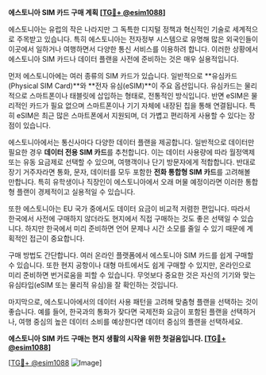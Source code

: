 **에스토니아 SIM 카드 구매 계획 [[TG💪+ @esim1088](https://t.me/s/esim1088)]**

에스토니아는 유럽의 작은 나라지만 그 독특한 디지털 정책과 혁신적인 기술로 세계적으로 주목받고 있습니다. 특히 에스토니아는 전자정부 시스템으로 유명해 많은 외국인들이 이곳에서 일하거나 여행하면서 다양한 통신 서비스를 이용하려 합니다. 이러한 상황에서 에스토니아 SIM 카드나 데이터 플랜을 사전에 준비하는 것은 매우 실용적입니다.

먼저 에스토니아에는 여러 종류의 SIM 카드가 있습니다. 일반적으로 **유심카드(Physical SIM Card)**와 **전자 유심(eSIM)**이 주요 옵션입니다. 유심카드는 물리적으로 스마트폰이나 태블릿에 삽입하는 형태로, 전통적인 방식입니다. 반면 eSIM은 물리적인 카드가 필요 없으며 스마트폰이나 기기 자체에 내장된 칩을 통해 연결됩니다. 특히 eSIM은 최근 많은 스마트폰에서 지원되며, 더 가볍고 편리하게 사용할 수 있다는 장점이 있습니다.

에스토니아에서는 통신사마다 다양한 데이터 플랜을 제공합니다. 일반적으로 데이터만 필요한 경우 **데이터 전용 SIM 카드**를 추천합니다. 이는 데이터 사용량에 따라 월정액제 또는 유동 요금제로 선택할 수 있으며, 여행객이나 단기 방문자에게 적합합니다. 반대로 장기 거주자라면 통화, 문자, 데이터를 모두 포함한 **전화 통합형 SIM 카드**를 고려해볼 만합니다. 특히 유학생이나 직장인이 에스토니아에서 오래 머물 예정이라면 이러한 통합형 플랜이 경제적이고 실용적일 수 있습니다.

또한 에스토니아는 EU 국가 중에서도 데이터 요금이 비교적 저렴한 편입니다. 따라서 한국에서 사전에 구매하지 않더라도 현지에서 직접 구매하는 것도 좋은 선택일 수 있습니다. 하지만 한국에서 미리 준비하면 언어 문제나 시간 소모를 줄일 수 있기 때문에 계획적인 접근이 중요합니다.

구매 방법도 간단합니다. 여러 온라인 플랫폼에서 에스토니아 SIM 카드를 쉽게 구매할 수 있습니다. 또한 현지 공항이나 대형 마트에서도 쉽게 구매할 수 있지만, 온라인으로 미리 준비하면 번거로움을 피할 수 있습니다. 무엇보다 중요한 것은 자신의 기기와 맞는 유심타입(eSIM 또는 물리적 유심)을 잘 확인하는 것입니다.

마지막으로, 에스토니아에서의 데이터 사용 패턴을 고려해 맞춤형 플랜을 선택하는 것이 좋습니다. 예를 들어, 한국과의 통화가 잦다면 국제전화 요금이 포함된 플랜을 선택하거나, 여행 중심의 높은 데이터 소비를 예상한다면 데이터 중심의 플랜을 선택하세요.

**에스토니아 SIM 카드 구매는 현지 생활의 시작을 위한 첫걸음입니다. [[TG💪+ @esim1088](https://t.me/s/esim1088)]**

[[TG💪+ @esim1088](https://t.me/s/esim1088) ![Image](https://i.postimg.cc/Y0z9fWf4/image.png)]